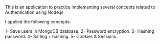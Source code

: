 This is an application to practice implementing several concepts related to Authentication using Node.js

I applied the following concepts:

  1- Save users in MongoDB database.
  2- Password encryption.
  3- Hashing password.
  4- Salting + hashing.
  5- Cookies & Sessions.
